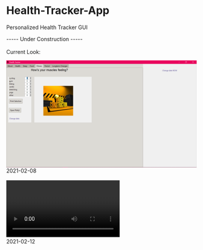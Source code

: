 # Health-Tracker-App
Personalized Health Tracker GUI

----- Under Construction -----<br><br>
Current Look:<br>
<!---![Screenshot](media/images/readme.png)--->
<img align="right" alt="GUI Screenshot" title="Screenshot Feb 3rd 2021" src="media/images/readme.png">
<br>
2021-02-08
<br>
<br>
<video controls>
  <source src="media/videos/README.mp4" type="video/mp4">
</video>
<br>
2021-02-12

